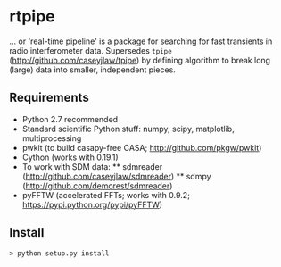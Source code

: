 # rtpipe

... or 'real-time pipeline' is a package for searching for fast transients in radio interferometer data. 
Supersedes `tpipe` (http://github.com/caseyjlaw/tpipe) by defining algorithm to break long (large) data into smaller, independent pieces.

## Requirements

* Python 2.7 recommended
* Standard scientific Python stuff: numpy, scipy, matplotlib, multiprocessing
* pwkit (to build casapy-free CASA; http://github.com/pkgw/pwkit)
* Cython (works with 0.19.1)
* To work with SDM data:
** sdmreader (http://github.com/caseyjlaw/sdmreader)
** sdmpy (http://github.com/demorest/sdmreader)
* pyFFTW (accelerated FFTs; works with 0.9.2; https://pypi.python.org/pypi/pyFFTW)

## Install

    > python setup.py install